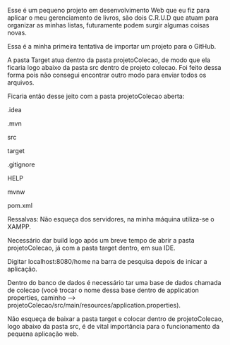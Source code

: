 Esse é um pequeno projeto em desenvolvimento Web que eu fiz para aplicar o meu gerenciamento de livros, são dois C.R.U.D que atuam para organizar as minhas listas, futuramente podem surgir algumas coisas novas.

Essa é a minha primeira tentativa de importar um projeto para o GitHub.

A pasta Target atua dentro da pasta projetoColecao, de modo que ela ficaria logo abaixo da pasta src dentro de projeto colecao.
Foi feito dessa forma pois não consegui encontrar outro modo para enviar todos os arquivos.

Ficaria então desse jeito com a pasta projetoColecao aberta:

.idea

.mvn

src

target

.gitignore

HELP

mvnw

pom.xml

Ressalvas: Não esqueça dos servidores, na minha máquina utiliza-se o XAMPP.

Necessário dar build logo após um breve tempo de abrir a pasta projetoColecao, já com a pasta target dentro, em sua IDE.

Digitar localhost:8080/home na barra de pesquisa depois de inicar a aplicação.

Dentro do banco de dados é necessário tar uma base de dados chamada de colecao (você trocar o nome dessa base dentro de application
properties, caminho --> projetoColecao/src/main/resources/application.properties).
           
Não esqueça de baixar a pasta target e colocar dentro de projetoColecao, logo abaixo da pasta src, é de vital importância para o funcionamento da pequena aplicação web.
